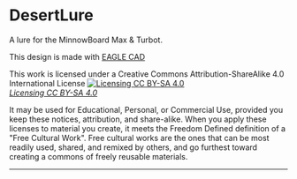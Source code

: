 # DesertLure
A lure for the MinnowBoard Max & Turbot.  

This design is made with [EAGLE CAD](http://www.cadsoftusa.com/eagle-pcb-design-software/about-eagle/) 


This work is licensed under a Creative Commons Attribution-ShareAlike 4.0 International License
[![Licensing CC BY-SA 4.0](http://i.creativecommons.org/l/by-sa/4.0/88x31.png)  
*Licensing CC BY-SA 4.0*](http://creativecommons.org/licenses/by-sa/4.0/)

It may be used for Educational, Personal, or Commercial Use, provided you keep these notices,
attribution, and share-alike. When you apply these licenses to material you create, 
it meets the Freedom Defined definition of a "Free Cultural Work". 
Free cultural works are the ones that can be most readily used, shared, 
and remixed by others, and go furthest toward creating a commons of freely reusable materials.

-------------------------------------------------------------------------------------------